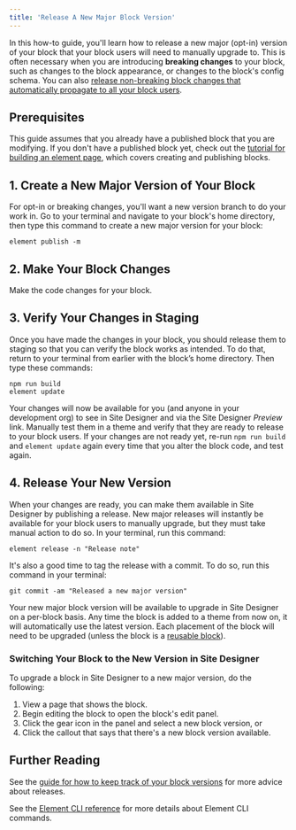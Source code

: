 ```yaml
---
title: 'Release A New Major Block Version'
---
```


In this how-to guide, you'll learn how to release a new major (opt-in) version of your block that your block users will need to manually upgrade to. This is often necessary when you are introducing **breaking changes** to your block, such as changes to the block appearance, or changes to the block's config schema. You can also [release non-breaking block changes that automatically propagate to all your block users](/how-to/release-a-minor-block-change).

## Prerequisites

This guide assumes that you already have a published block that you are modifying. If you don't have a published block yet, check out the [tutorial for building an element page](/tutorials/building-an-element-page), which covers creating and publishing blocks.

## 1. Create a New Major Version of Your Block

For opt-in or breaking changes, you'll want a new version branch to do your work in. Go to your terminal and navigate to your block's home directory, then type this command to create a new major version for your block:

```shell
element publish -m
```

## 2. Make Your Block Changes

Make the code changes for your block.

## 3. Verify Your Changes in Staging

Once you have made the changes in your block, you should release them to staging so that you can verify the block works as intended. To do that, return to your terminal from earlier with the block’s home directory. Then type these commands:

```shell
npm run build
element update
```

Your changes will now be available for you (and anyone in your development org) to see in Site Designer and via the Site Designer _Preview_ link. Manually test them in a theme and verify that they are ready to release to your block users. If your changes are not ready yet, re-run `npm run build` and `element update` again every time that you alter the block code, and test again.

## 4. Release Your New Version

When your changes are ready, you can make them available in Site Designer by publishing a release. New major releases will instantly be available for your block users to manually upgrade, but they must take manual action to do so. In your terminal, run this command:

```shell
element release -n "Release note"
```

It's also a good time to tag the release with a commit. To do so, run this command in your terminal:

```shell
git commit -am "Released a new major version"
```

Your new major block version will be available to upgrade in Site Designer on a per-block basis. Any time the block is added to a theme from now on, it will automatically use the latest version. Each placement of the block will need to be upgraded (unless the block is a [reusable block](/how-to/reuse-a-block-across-pages)).

### Switching Your Block to the New Version in Site Designer

To upgrade a block in Site Designer to a new major version, do the following:

1. View a page that shows the block.
2. Begin editing the block to open the block's edit panel.
3. Click the gear icon in the panel and select a new block version, or
4. Click the callout that says that there's a new block version available.

## Further Reading

See the [guide for how to keep track of your block versions](/how-to/track-block-versions) for more advice about releases.

See the [Element CLI reference](/references/element-cli) for more details about Element CLI commands.
